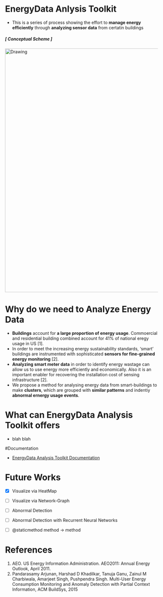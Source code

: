 # EnergyData Anlysis Toolkit

* This is a series of process showing the effort to **manage energy efficiently** through **analyzing sensor data** from certatin buildings  

 
##### [ Conceptual Scheme ]
 <img src="https://raw.githubusercontent.com/jhyun0919/EnergyData_jhyun/master/docs/images/%EC%8A%A4%ED%81%AC%EB%A6%B0%EC%83%B7%202016-06-01%20%EC%98%A4%ED%9B%84%204.58.48.jpg" alt="Drawing" style="width: 800px;"/>
 

 
 
# Why do we need to Analyze Energy Data

* **Buildings** account for **a large proportion of energy usage**. Commoercial and residential building combined account for 41% of national eregy usage in US [1].
* In order to meet the increasing energy sustainability standards, ‘smart’ buildings are instrumented with sophisticated **sensors for fine-grained energy monitoring** [2].
* **Analyzing smart meter data** in order to identify energy wastage can allow us to use energy more efficiently and economically. Also it is an important enabler for recovering the installation cost of sensing infrastructure [2].
* We propose a method for analysing energy data from smart-buildings to make **clusters**, which are grouped with **similar patterns** and indentiy **abnormal ernergy usage events**.


# What can EnergyData Analysis Toolkit offers

* blah blah




#Documentation

* [EnergyData Analysis Toolkit Documentation](https://github.com/jhyun0919/EnergyData_jhyun/tree/master/docs)



# Future Works

- [X] Visualize via HeatMap  
- [ ] Visualize via Network-Graph
- [ ] Abnormal Detection  
- [ ] Abnormal Detection with Recurrent Neural Networks
- [ ] @staticmethod method -> method
 

# References
 1. AEO. US Energy Information Administration. AEO2011: Annual Energy Outlook, April 2011.
 2. Pandarasamy Arjunan, Harshad D Khadilkar, Tanuja Ganu, Zainul M Charbiwala, Amarjeet Singh, Pushpendra Singh. Multi-User Energy Consumption Monitoring and Anomaly Detection with Partial Context Information, ACM BuildSys, 2015



